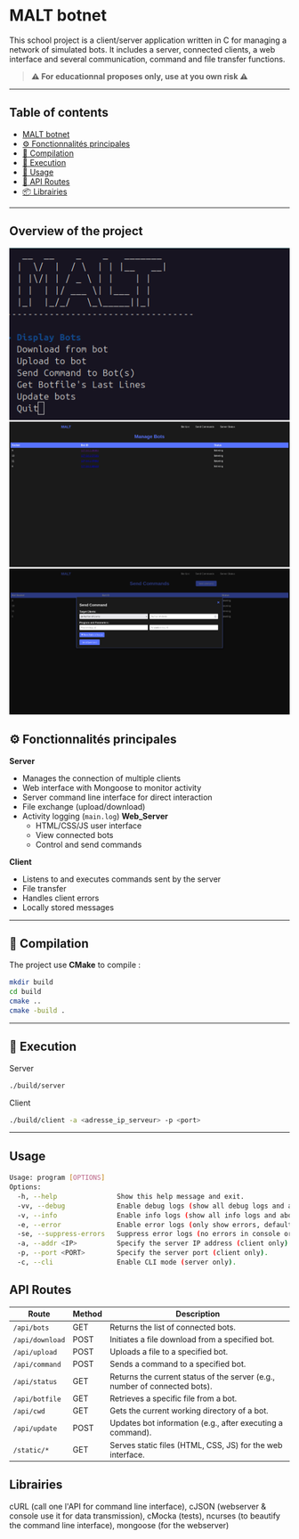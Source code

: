 # MALT botnet
This school project is a client/server application written in C for managing a network of simulated bots. It includes a server, connected clients, a web interface and several communication, command and file transfer functions.
>**:warning: For educationnal proposes only, use at you own risk :warning:**
>
---
## Table of contents
- [MALT botnet](#malt-botnet)
- [⚙️ Fonctionnalités principales](#️-fonctionnalités-principales)
- [🔧 Compilation](#-compilation)
- [🚀 Execution](#-execution)
- [🧰 Usage](#usage)
- [📡 API Routes](#api-routes)
- [📦 Librairies](#librairies)


---

## Overview of the project 
![alt text](./images/image.png)
![alt text](./images/image-3.png)
![alt text](./images/image-2.png)
## ⚙️ Fonctionnalités principales

**Server**
- Manages the connection of multiple clients
- Web interface with Mongoose to monitor activity
- Server command line interface for direct interaction
- File exchange (upload/download)
- Activity logging (`main.log`)
     **Web_Server**
    - HTML/CSS/JS user interface
    - View connected bots
    - Control and send commands


**Client**
- Listens to and executes commands sent by the server
- File transfer
- Handles client errors
- Locally stored messages


---


## 🔧 Compilation

The project use **CMake** to compile :

```bash
mkdir build
cd build
cmake ..
cmake -build .
```
---
## 🚀 Execution
Server
```bash
./build/server
```
Client
```bash
./build/client -a <adresse_ip_serveur> -p <port>
```
---
## Usage

```bash
Usage: program [OPTIONS]
Options:
  -h, --help               Show this help message and exit.
  -vv, --debug             Enable debug logs (show all debug logs and above).
  -v, --info               Enable info logs (show all info logs and above).
  -e, --error              Enable error logs (only show errors, default).
  -se, --suppress-errors   Suppress error logs (no errors in console or file).
  -a, --addr <IP>          Specify the server IP address (client only).
  -p, --port <PORT>        Specify the server port (client only).
  -c, --cli                Enable CLI mode (server only).
```
## API Routes

| Route              | Method | Description                                                                 |
|-------------------|--------|-----------------------------------------------------------------------------|
| `/api/bots`       | GET    | Returns the list of connected bots.                                        |
| `/api/download`   | POST   | Initiates a file download from a specified bot.                            |
| `/api/upload`     | POST   | Uploads a file to a specified bot.                                         |
| `/api/command`    | POST   | Sends a command to a specified bot.                                        |
| `/api/status`     | GET    | Returns the current status of the server (e.g., number of connected bots). |
| `/api/botfile`    | GET    | Retrieves a specific file from a bot.                                      |
| `/api/cwd`        | GET    | Gets the current working directory of a bot.                               |
| `/api/update`     | POST   | Updates bot information (e.g., after executing a command).                 |
| `/static/*`       | GET    | Serves static files (HTML, CSS, JS) for the web interface.                 |

## Librairies

cURL (call one l'API for command line interface),
cJSON (webserver & console use it for data transmission),
cMocka (tests),
ncurses (to beautify the command line interface),
mongoose (for the webserver)